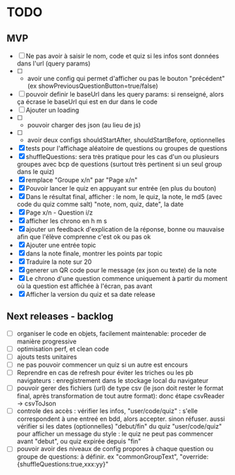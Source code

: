 # TODO

## MVP
- [ ] Ne pas avoir à saisir le nom, code et quiz si les infos sont données dans l'url (query params)
- [ ] - avoir une config qui permet d'afficher ou pas le bouton "précédent" (ex showPreviousQuestionButton=true/false)
- [ ] pouvoir definir le baseUrl dans les query params: si renseigné, alors ça écrase le baseUrl qui est en dur dans le code
- [ ] Ajouter un loading
- [ ] - pouvoir charger des json (au lieu de js)
- [ ] - avoir deux configs shouldStartAfter, shouldStartBefore, optionnelles
- [x] tests pour l'affichage aléatoire de questions ou groupes de questions
- [x] shuffleQuestions: sera très pratique pour les cas d'un ou plusieurs groupes avec bcp de questions (surtout très pertinent si un seul group dans le quiz)
- [x] remplace "Groupe x/n" par "Page x/n"
- [x] Pouvoir lancer le quiz en appuyant sur entrée (en plus du bouton)
- [x] Dans le résultat final, afficher : le nom, le quiz, la note, le md5 (avec code du quiz comme salt) "note, nom, quiz, date", la date
- [x] Page x/n - Question  i/z
- [x] afficher les chrono en h m s
- [x] ajouter un feedback d'explication de la réponse, bonne ou mauvaise afin que l'élève comprenne c'est ok ou pas ok
- [x] Ajouter une entrée topic
- [x] dans la note finale, montrer les points par topic
- [x] Traduire la note sur 20
- [x] generer un QR code pour le message (ex json ou texte) de la note
- [x] Le chrono d'une question commence uniquement à partir du moment où la question est affichée à l'écran, pas avant
- [x] Afficher la version du quiz et sa date release

## Next releases - backlog
- [ ] organiser le code en objets, facilement maintenable: proceder de manière progressive
- [ ] optimisation perf, et clean code
- [ ] ajouts tests unitaires
- [ ] ne pas pouvoir commencer un quiz si un autre est encours
- [ ] Reprendre en cas de refresh pour éviter les triches ou les pb navigateurs : enregistrement dans le stockage local du navigateur
- [ ] pouvoir gerer des fichiers (url) de type csv (le json doit rester le format final, après transformation de tout autre format): donc étape csvReader -> csvToJson
- [ ] controle des accès : vérifier les infos, "user/code/quiz"  : s'elle correspondent à une entreé en bdd, alors accepter. sinon réfuser. aussi vérifier si les dates (optionnelles) "debut/fin" du quiz "user/code/quiz" pour afficher un message du style : le quiz ne peut pas commencer avant "debut", ou quiz expirée depuis "fin"
- [ ] pouvoir avoir des niveaux de config propores à chaque question ou groupe de questions: à définir. ex "commonGroupText", "override:{shuffleQuestions:true,xxx:yy}"